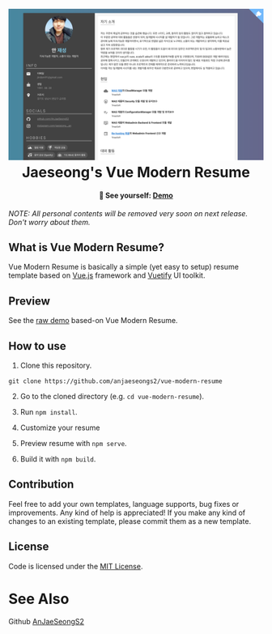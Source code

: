 <h1 align="center">
  <br>
  <a target="_blank" href="https://anjaeseongs2.github.io/vue-modern-resume/">
    <img src="./src/assets/snapshot_pc.png" alt="PC">
  </a>
  <br>
  Jaeseong's Vue Modern Resume
  <br>
</h1>

<h4 align="center">
  🚀 See yourself:
  <a href="https://anjaeseongs2.github.io/vue-modern-resume/">
     Demo
  </a>
</h4>

*NOTE: All personal contents will be removed very soon on next release. Don't worry about them.*

## What is Vue Modern Resume?
Vue Modern Resume is basically a simple (yet easy to setup) resume template based on <a href="https://vuejs.org/">Vue.js</a> framework and <a href="https://vuetifyjs.com/">Vuetify</a> UI toolkit.

## Preview
See the [raw demo](https://anjaeseongs2.github.io/vue-modern-resume/) based-on Vue Modern Resume.



## How to use

1. Clone this repository.
```
git clone https://github.com/anjaeseongs2/vue-modern-resume
```

2. Go to the cloned directory (e.g. `cd vue-modern-resume`).

3. Run `npm install`.

4. Customize your resume

5. Preview resume with `npm serve`.

6. Build it with `npm build`.

## Contribution
Feel free to add your own templates, language supports, bug fixes or improvements. Any kind of help is appreciated! If you make any kind of changes to an existing template, please commit them as a new template.

## License
Code is licensed under the [MIT License](LICENSE).

# See Also
Github [AnJaeSeongS2](https://github.com/AnJaeSeongS2)
